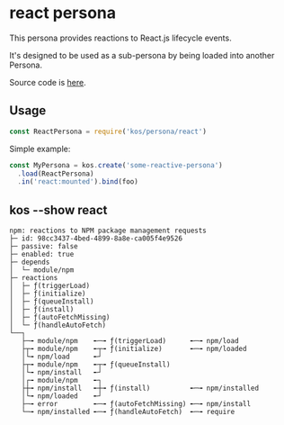 # react persona

This persona provides reactions to React.js lifecycle events.

It's designed to be used as a sub-persona by being loaded into another
Persona.

Source code is [here](./react.js).

## Usage

```js
const ReactPersona = require('kos/persona/react')
```

Simple example:

```js
const MyPersona = kos.create('some-reactive-persona')
  .load(ReactPersona)
  .in('react:mounted').bind(foo)
```

## kos --show react

```
npm: reactions to NPM package management requests
├─ id: 98cc3437-4bed-4899-8a8e-ca005f4e9526
├─ passive: false
├─ enabled: true
├─ depends
│  └─ module/npm
├─ reactions
│  ├─ ƒ(triggerLoad)
│  ├─ ƒ(initialize)
│  ├─ ƒ(queueInstall)
│  ├─ ƒ(install)
│  ├─ ƒ(autoFetchMissing)
│  └─ ƒ(handleAutoFetch)
└──┐
   ├─╼ module/npm    ╾─╼ ƒ(triggerLoad)      ╾─╼ npm/load
   ├┬╼ module/npm    ╾┬╼ ƒ(initialize)       ╾─╼ npm/loaded
   │└╼ npm/load      ╾┘
   ├┬╼ module/npm    ╾┬╼ ƒ(queueInstall)
   │└╼ npm/install   ╾┘
   │┌╼ module/npm    ╾┐
   ├┼╼ npm/install   ╾┼╼ ƒ(install)          ╾─╼ npm/installed
   │└╼ npm/loaded    ╾┘
   ├─╼ error         ╾─╼ ƒ(autoFetchMissing) ╾─╼ npm/install
   └─╼ npm/installed ╾─╼ ƒ(handleAutoFetch)  ╾─╼ require
```
